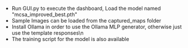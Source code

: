 - Run GUI.py to execute the dashboard, Load the model named "mcsa_improved_best.pth" 
- Sample Images can be loaded from the captured_maps folder 
- Install Ollama in order to use the Ollama MLP generator, otherwise just use the template responses\n
- The training script for the model is also available
